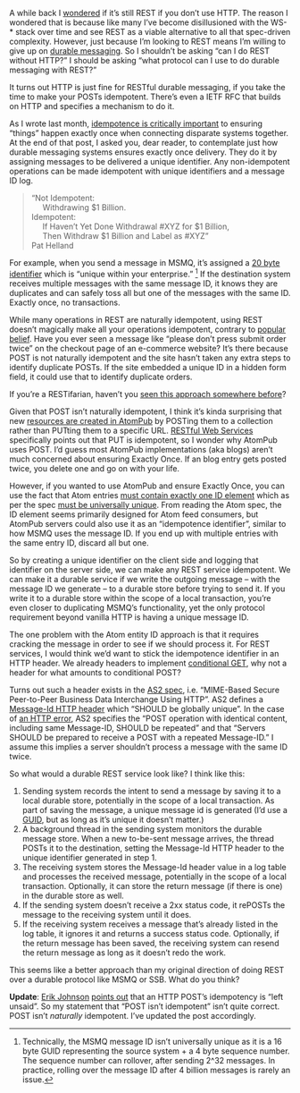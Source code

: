 A while back I
[wondered](http://devhawk.net/2007/06/05/a-rest-question/) if it’s
still REST if you don’t use HTTP. The reason I wondered that is because
like many I’ve become disillusioned with the WS-\* stack over time and
see REST as a viable alternative to all that spec-driven complexity.
However, just because I’m looking to REST means I’m willing to give up
on [durable
messaging](http://devhawk.net/2007/05/30/the-case-for-durable-messaging-in-service-orientation/).
So I shouldn’t be asking “can I do REST without HTTP?” I should be
asking “what protocol can I use to do durable messaging with REST?”

It turns out HTTP is just fine for RESTful durable messaging, if you
take the time to make your POSTs idempotent. There’s even a IETF RFC
that builds on HTTP and specifies a mechanism to do it.

As I wrote last month, [idempotence is critically
important](http://devhawk.net/2007/11/09/the-importance-of-idempotence/)
to ensuring “things” happen exactly once when connecting disparate
systems together. At the end of that post, I asked you, dear reader, to
contemplate just how durable messaging systems ensures exactly once
delivery. They do it by assigning messages to be delivered a unique
identifier. Any non-idempotent operations can be made idempotent with
unique identifiers and a message ID log.

> “Not Idempotent:\
>      Withdrawing \$1 Billion.\
> Idempotent:\
>      If Haven’t Yet Done Withdrawal \#XYZ for \$1 Billion,\
>      Then Withdraw \$1 Billion and Label as \#XYZ”\
> Pat Helland

For example, when you send a message in MSMQ, it’s assigned a [20 byte
identifier](http://msdn2.microsoft.com/en-us/library/ms705091.aspx)
which is “unique within your enterprise.” [^1] If the destination system
receives multiple messages with the same message ID, it knows they are
duplicates and can safely toss all but one of the messages with the same
ID. Exactly once, no transactions.

While many operations in REST are naturally idempotent, using REST
doesn’t magically make all your operations idempotent, contrary to
[popular belief](http://diveintomark.org/archives/2004/09/29/restagra).
Have you ever seen a message like “please don’t press submit order
twice” on the checkout page of an e-commerce website? It’s there because
POST is not naturally idempotent and the site hasn’t taken any extra
steps to identify duplicate POSTs. If the site embedded a unique ID in a
hidden form field, it could use that to identify duplicate orders.

If you’re a RESTifarian, haven’t you [seen this approach somewhere
before](http://bitworking.org/projects/atom/rfc5023.html)?

Given that POST isn’t naturally idempotent, I think it’s kinda
surprising that new [resources are created in
AtomPub](http://bitworking.org/projects/atom/rfc5023.html#crwp) by
POSTing them to a collection rather than PUTting them to a specific URL.
[RESTful Web Services](http://www.oreilly.com/catalog/9780596529260/)
specifically points out that PUT is idempotent, so I wonder why AtomPub
uses POST. I’d guess most AtomPub implementations (aka blogs) aren’t
much concerned about ensuring Exactly Once. If an blog entry gets posted
twice, you delete one and go on with your life.

However, if you wanted to use AtomPub and ensure Exactly Once, you can
use the fact that Atom entries [must contain exactly one ID
element](http://tools.ietf.org/html/rfc4287#section-4.1.2) which as per
the spec [must be universally
unique](http://tools.ietf.org/html/rfc4287#section-4.2.6). From reading
the Atom spec, the ID element seems primarily designed for Atom feed
consumers, but AtomPub servers could also use it as an “idempotence
identifier”, similar to how MSMQ uses the message ID. If you end up with
multiple entries with the same entry ID, discard all but one.

So by creating a unique identifier on the client side and logging that
identifier on the server side, we can make any REST service idempotent.
We can make it a durable service if we write the outgoing message – with
the message ID we generate – to a durable store before trying to send
it. If you write it to a durable store within the scope of a local
transaction, you’re even closer to duplicating MSMQ’s functionality, yet
the only protocol requirement beyond vanilla HTTP is having a unique
message ID.

The one problem with the Atom entity ID approach is that it requires
cracking the message in order to see if we should process it. For REST
services, I would think we’d want to stick the idempotence identifier in
an HTTP header. We already headers to implement [conditional
GET](http://fishbowl.pastiche.org/2002/10/21/http_conditional_get_for_rss_hackers),
why not a header for what amounts to conditional POST?

Turns out such a header exists in the [AS2
spec](http://www.ietf.org/rfc/rfc4130.txt), i.e. “MIME-Based Secure
Peer-to-Peer Business Data Interchange Using HTTP”. AS2 defines a
[Message-Id HTTP
header](http://tools.ietf.org/html/rfc4130#section-5.3.3) which “SHOULD
be globally unique”. In the case of [an HTTP
error](http://tools.ietf.org/html/rfc4130#section-5.5), AS2 specifies
the “POST operation with identical content, including same Message-ID,
SHOULD be repeated” and that “Servers SHOULD be prepared to receive a
POST with a repeated Message-ID.” I assume this implies a server
shouldn’t process a message with the same ID twice.

So what would a durable REST service look like? I think like this:

1.  Sending system records the intent to send a message by saving it to
    a local durable store, potentially in the scope of a local
    transaction. As part of saving the message, a unique message id is
    generated (I’d use a [GUID](http://en.wikipedia.org/wiki/Guid), but
    as long as it’s unique it doesn’t matter.)
2.  A background thread in the sending system monitors the durable
    message store. When a new to-be-sent message arrives, the thread
    POSTs it to the destination, setting the Message-Id HTTP header to
    the unique identifier generated in step 1.
3.  The receiving system stores the Message-Id header value in a log
    table and processes the received message, potentially in the scope
    of a local transaction. Optionally, it can store the return message
    (if there is one) in the durable store as well.
4.  If the sending system doesn’t receive a 2xx status code, it rePOSTs
    the message to the receiving system until it does.
5.  If the receiving system receives a message that’s already listed in
    the log table, it ignores it and returns a success status code.
    Optionally, if the return message has been saved, the receiving
    system can resend the return message as long as it doesn’t redo the
    work.

This seems like a better approach than my original direction of doing
REST over a durable protocol like MSMQ or SSB. What do you think?

**Update**: [Erik Johnson](http://appside.blogspot.com/) [points
out](http://devhawk.net/CommentView,guid,becd3f0f-5484-4a9e-ae6a-4a61cebc2a4a.aspx#commentstart)
that an HTTP POST’s idempotency is “left unsaid”. So my statement that
“POST isn’t idempotent” isn’t quite correct. POST isn’t *naturally*
idempotent. I’ve updated the post accordingly.

[^1]: Technically, the MSMQ message ID isn’t universally unique as it is a
16 byte GUID representing the source system + a 4 byte sequence number.
The sequence number can rollover, after sending 2\^32 messages. In
practice, rolling over the message ID after 4 billion messages is rarely
an issue.
